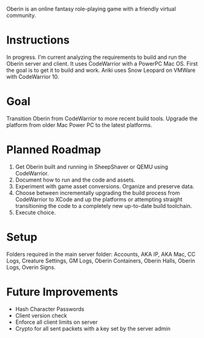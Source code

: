 Oberin is an online fantasy role-playing game with a friendly virtual community.

# Instructions
In progress. I'm current analyzing the requirements to build and run the Oberin server and client. It uses CodeWarrior with a PowerPC Mac OS. First the goal is to get it to build and work. Ariki uses Snow Leopard on VMWare with CodeWarrior 10.

# Goal
Transition Oberin from CodeWarrior to more recent build tools. Upgrade the platform from older Mac Power PC to the latest platforms.

# Planned Roadmap
1. Get Oberin built and running in SheepShaver or QEMU using CodeWarrior.
2. Document how to run and the code and assets.
3. Experiment with game asset conversions. Organize and preserve data.
4. Choose between incrementally upgrading the build process from CodeWarrior to XCode and up the platforms or attempting straight transitioning the code to a completely new up-to-date build toolchain.
5. Execute choice.

# Setup
Folders required in the main server folder: Accounts, AKA IP, AKA Mac, CC Logs, Creature Settings, GM Logs, Oberin Containers, Oberin Halls, Oberin Logs, Overin Signs.

# Future Improvements
 - Hash Character Passwords
 - Client version check
 - Enforce all client limits on server
 - Crypto for all sent packets with a key set by the server admin